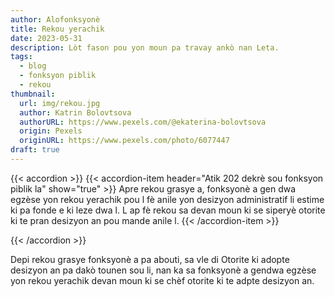 ```yaml
---
author: Alofonksyonè
title: Rekou yerachik
date: 2023-05-31
description: Lòt fason pou yon moun pa travay ankò nan Leta.
tags:
  - blog
  - fonksyon piblik
  - rekou 
thumbnail:
  url: img/rekou.jpg
  author: Katrin Bolovtsova
  authorURL: https://www.pexels.com/@ekaterina-bolovtsova
  origin: Pexels
  originURL: https://www.pexels.com/photo/6077447
draft: true
---
```


{{< accordion >}}
  {{< accordion-item header="Atik 202 dekrè sou fonksyon piblik la" show="true" >}}
  Apre rekou grasye a, fonksyonè a gen dwa egzèse yon rekou yerachik pou l fè anile yon desizyon administratif li estime ki pa fonde e ki leze dwa l. L ap fè rekou sa devan moun ki se siperyè otorite ki te pran desizyon an pou mande anile l.
  {{< /accordion-item >}}
  <!-- {{< accordion-item header="Accordion Item #3" >}}
    This is the third item's accordion body.
  {{< /accordion-item >}} -->
{{< /accordion >}}

Depi rekou grasye fonksyonè a pa abouti, sa vle di Otorite ki adopte desizyon an pa dakò tounen sou li, nan ka sa fonksyonè a gendwa egzèse yon rekou yerachik devan moun ki se chèf otorite ki te adpte desizyon an.